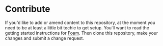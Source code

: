 # Contribute

If you'd like to add or amend content to this repository, at the moment you need to be at least a little bit techie to get setup. You'll want to read the getting started instructions for [Foam](https://foambubble.github.io/foam). Then clone this repository, make your changes and submit a change request.